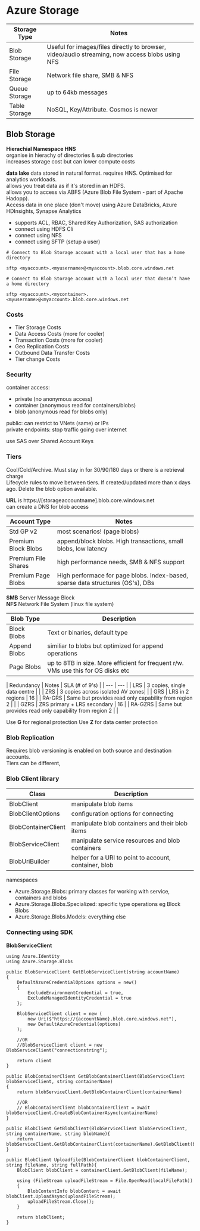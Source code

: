 # Azure Storage

| Storage Type | Notes |
| --- | --- |
| Blob Storage | Useful for images/files directly to browser, video/audio streaming, now access blobs using NFS |
| File Storage | Network file share, SMB & NFS |
| Queue Storage | up to 64kb messages |
| Table Storage | NoSQL, Key/Attribute. Cosmos is newer |

## Blob Storage 
**Hierachial Namespace HNS**  
organise in hierachy of directories & sub directories  
increases storage cost but can lower compute costs  

**data lake** 
data stored in natural format. requires HNS. Optimised for analytics workloads.  
allows you treat data as if it's stored in an HDFS.  
allows you to access via ABFS (Azure Blob File System - part of Apache Hadopp).  
Access data in one place (don't move) using Azure DataBricks, Azure HDInsights, Synapse Analytics  
- supports ACL, RBAC, Shared Key Authorization, SAS authorization    
- connect using HDFS Cli
- connect using NFS  
- connect using SFTP (setup a user)  

```
# Connect to Blob Storage account with a local user that has a home directory

sftp <myaccount>.<myusername>@<myaccount>.blob.core.windows.net

# Connect to Blob Storage account with a local user that doesn’t have a home directory

sftp <myaccount>.<mycontainer>.<myusername>@<myaccount>.blob.core.windows.net
```

### Costs 
- Tier Storage Costs
- Data Access Costs (more for cooler) 
- Transaction Costs (more for cooler) 
- Geo Replication Costs 
- Outbound Data Transfer Costs 
- Tier change Costs

### Security 
container access:
- private (no anonymous access)
- container (anonymous read for containers/blobs)
- blob (anonymous read for blobs only)

public: can restrict to VNets (same) or IPs  
private endpoints: stop traffic going over internet 

use SAS over Shared Account Keys 


### Tiers 
Cool/Cold/Archive. Must stay in for 30/90/180 days or there is a retrieval charge   
Lifecycle rules to move between tiers. If created/updated more than x days ago. Delete the blob option available. 

**URL** is https://[storageaccountname].blob.core.windows.net  
can create a DNS for blob access 

| Account Type | Notes |
| --- | --- |
| Std GP v2 | most scenarios! (page blobs) | 
| Premium Block Blobs | append/block blobs. High transactions, small blobs, low latency |
| Premium File Shares | high performance needs, SMB & NFS support | 
| Premium Page Blobs | High performace for page blobs. Index-based, sparse data structures (OS's), DBs |

**SMB** Server Message Block  
**NFS** Network File System (linux file system)  

| Blob Type | Description |
| --- | --- |
| Block Blobs | Text or binaries, default type |
| Append Blobs | similiar to blobs but optimized for append operations |
| Page Blobs | up to 8TB in size. More efficient for frequent r/w. VMs use this for OS disks etc | 

| Redundancy | Notes | SLA (# of 9's) | 
| --- | --- |
| LRS | 3 copies, single data centre | |
| ZRS | 3 copies across isolated AV zones| |
| GRS | LRS in 2 regions | 16 |
| RA-GRS | Same but provides read only capability from region 2 | |
| GZRS | ZRS primary + LRS secondary | 16 |
| RA-GZRS | Same but provides read only capability from region 2 | |

Use **G** for regional protection 
Use **Z** for data center protection

### Blob Replication
Requires blob versioning is enabled on both source and destination accounts.   
Tiers can be different, 

### Blob Client library

| Class | Description |
| --- | --- |
| BlobClient | manipulate blob items | 
| BlobClientOptions | configuration options for connecting |
| BlobContainerClient | manipulate blob containers and their blob items |
| BlobServiceClient | manipulate service resources and blob containers |
| BlobUriBuilder | helper for a URI to point to account, container, blob |

namespaces
- Azure.Storage.Blobs: primary classes for working with service, containers and blobs
- Azure.Storage.Blobs.Specialized: specific type operations eg Block Blobs 
- Azure.Storage.Blobs.Models: everything else

### Connecting using SDK
**BlobServiceClient**
```
using Azure.Identity
using Azure.Storage.Blobs

public BlobServiceClient GetBlobServiceClient(string accountName)
{
    DefaultAzureCredentialOptions options = new()
    {
        ExcludeEnvironmentCredential = true,
        ExcludeManagedIdentityCredential = true
    };

    BlobServiceClient client = new (
        new Uri($"https://{accountName}.blob.core.windows.net"),
        new DefaultAzureCredential(options)
    );

    //OR
    //BlobServiceClient client = new BlobServiceClient("connectionstring");

    return client
}

public BlobContainerClient GetBlobContainerClient(BlobServiceClient blobServiceClient, string containerName)
{
    return blobServiceClient.GetBlobContainerClient(containerName)

    //OR
    // BlobContainerClient blobContainerClient = await blobServiceClient.CreateBlobContainerAsync(containerName)
}

public BlobClient GetBlobClient(BlobServiceClient blobServiceClient, string containerName, string blobName){
    return blobServiceClient.GetBlobContainerClient(containerName).GetBlobClient(blobName);
}

public BlobClient Uploadfile(BlobContainerClient blobContainerClient, string fileName, string fullPath){
    BlobClient blobClient = containerClient.GetBlobClient(fileName);

    using (FileStream uploadFileStream = File.OpenRead(localFilePath))
    {
        BlobContentInfo blobContent = await blobClient.UploadAsync(uploadFileStream);
        uploadFileStream.Close();
    }
    
    return blobClient;
}


```
